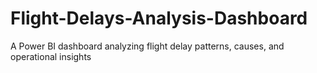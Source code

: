 # Flight-Delays-Analysis-Dashboard
A Power BI dashboard analyzing flight delay patterns, causes, and operational insights
